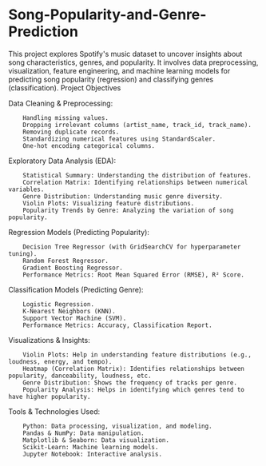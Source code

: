 # Song-Popularity-and-Genre-Prediction
This project explores Spotify's music dataset to uncover insights about song characteristics, genres, and popularity. It involves data preprocessing, visualization, feature engineering, and machine learning models for predicting song popularity (regression) and classifying genres (classification).
Project Objectives

Data Cleaning & Preprocessing:

        Handling missing values.
        Dropping irrelevant columns (artist_name, track_id, track_name).
        Removing duplicate records.
        Standardizing numerical features using StandardScaler.
        One-hot encoding categorical columns.

Exploratory Data Analysis (EDA):
    
        Statistical Summary: Understanding the distribution of features.
        Correlation Matrix: Identifying relationships between numerical variables.
        Genre Distribution: Understanding music genre diversity.
        Violin Plots: Visualizing feature distributions.
        Popularity Trends by Genre: Analyzing the variation of song popularity.

Regression Models (Predicting Popularity):
        
        Decision Tree Regressor (with GridSearchCV for hyperparameter tuning).
        Random Forest Regressor.
        Gradient Boosting Regressor.
        Performance Metrics: Root Mean Squared Error (RMSE), R² Score.
            
Classification Models (Predicting Genre):

        Logistic Regression.
        K-Nearest Neighbors (KNN).
        Support Vector Machine (SVM).
        Performance Metrics: Accuracy, Classification Report.

Visualizations & Insights:

        Violin Plots: Help in understanding feature distributions (e.g., loudness, energy, and tempo).
        Heatmap (Correlation Matrix): Identifies relationships between popularity, danceability, loudness, etc.
        Genre Distribution: Shows the frequency of tracks per genre.
        Popularity Analysis: Helps in identifying which genres tend to have higher popularity.

Tools & Technologies Used:

        Python: Data processing, visualization, and modeling.
        Pandas & NumPy: Data manipulation.
        Matplotlib & Seaborn: Data visualization.
        Scikit-Learn: Machine learning models.
        Jupyter Notebook: Interactive analysis.
